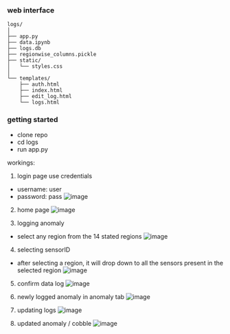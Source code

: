 ### web interface

```
logs/
│
├── app.py
├── data.ipynb
├── logs.db
├── regionwise_columns.pickle
├── static/
│   └── styles.css
│
└── templates/
    ├── auth.html
    ├── index.html
    ├── edit_log.html
    └── logs.html
```

### getting started

- clone repo
- cd logs
- run app.py


workings:

1. login page
use credentials 

- username: user
- password: pass
![image](https://github.com/allelbhagya/logs/assets/80905783/fd0d61dc-2f97-4dfb-83c1-1a96fc6322da)

2. home page
![image](https://github.com/allelbhagya/logs/assets/80905783/37515259-975a-4825-a398-689a78df796e)

3. logging anomaly
- select any region from the 14 stated regions
![image](https://github.com/allelbhagya/logs/assets/80905783/dcf47c9d-85ea-4344-8b86-85981f67fdc8)

4. selecting sensorID
- after selecting a region, it will drop down to all the sensors present in the selected region
![image](https://github.com/allelbhagya/logs/assets/80905783/d6e4a002-6e56-41e2-879e-6f57847b0881)

5. confirm data log
![image](https://github.com/allelbhagya/logs/assets/80905783/e28bdbcd-af56-431d-8124-af3aa9aff5c2)

6. newly logged anomaly in anomaly tab
![image](https://github.com/allelbhagya/logs/assets/80905783/2cb01a09-53e9-425f-9830-ac24fe852512)

7. updating logs
![image](https://github.com/allelbhagya/logs/assets/80905783/0b9436e4-3c0d-4e97-9fd4-543a495eaf27)

8. updated anomaly / cobble
![image](https://github.com/allelbhagya/logs/assets/80905783/5ebb338d-7184-4954-a026-493d4a2dbeb5)



